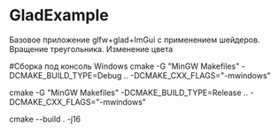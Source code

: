 # GladExample
Базовое приложение glfw+glad+ImGui с применением шейдеров. Вращение треугольника. Изменение цвета

#Сборка под консоль Windows
cmake -G "MinGW Makefiles" -DCMAKE_BUILD_TYPE=Debug .. -DCMAKE_CXX_FLAGS="-mwindows"

cmake -G "MinGW Makefiles" -DCMAKE_BUILD_TYPE=Release .. -DCMAKE_CXX_FLAGS="-mwindows"

cmake --build . -j16
